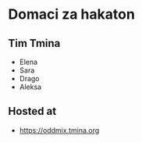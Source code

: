 # Domaci za hakaton
## Tim Tmina
* Elena
* Sara
* Drago
* Aleksa
## Hosted at
* https://oddmix.tmina.org
